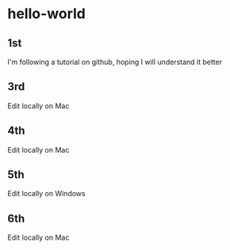 # hello-world
## 1st
I'm following a tutorial on github, hoping I will understand it better
## 3rd
Edit locally on Mac
## 4th
Edit locally on Mac
## 5th
Edit locally on Windows
## 6th
Edit locally on Mac
